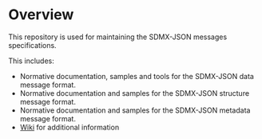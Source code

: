 # Overview

This repository is used for maintaining the SDMX-JSON messages specifications.

This includes:

- Normative documentation, samples and tools for the SDMX-JSON data message format.
- Normative documentation and samples for the SDMX-JSON structure message format.
- Normative documentation and samples for the SDMX-JSON metadata message format.
- [Wiki](https://github.com/sdmx-twg/sdmx-json/wiki) for additional information
